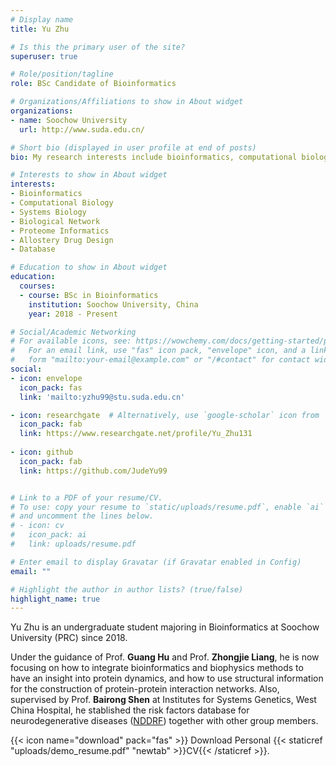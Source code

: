 ```yaml
---
# Display name
title: Yu Zhu

# Is this the primary user of the site?
superuser: true

# Role/position/tagline
role: BSc Candidate of Bioinformatics

# Organizations/Affiliations to show in About widget
organizations:
- name: Soochow University
  url: http://www.suda.edu.cn/

# Short bio (displayed in user profile at end of posts)
bio: My research interests include bioinformatics, computational biology and systems biology.

# Interests to show in About widget
interests:
- Bioinformatics
- Computational Biology
- Systems Biology
- Biological Network
- Proteome Informatics
- Allostery Drug Design
- Database

# Education to show in About widget
education:
  courses:
  - course: BSc in Bioinformatics
    institution: Soochow University, China
    year: 2018 - Present

# Social/Academic Networking
# For available icons, see: https://wowchemy.com/docs/getting-started/page-builder/#icons
#   For an email link, use "fas" icon pack, "envelope" icon, and a link in the
#   form "mailto:your-email@example.com" or "/#contact" for contact widget.
social:
- icon: envelope
  icon_pack: fas
  link: 'mailto:yzhu99@stu.suda.edu.cn'

- icon: researchgate  # Alternatively, use `google-scholar` icon from `ai` icon pack
  icon_pack: fab
  link: https://www.researchgate.net/profile/Yu_Zhu131
  
- icon: github
  icon_pack: fab
  link: https://github.com/JudeYu99


# Link to a PDF of your resume/CV.
# To use: copy your resume to `static/uploads/resume.pdf`, enable `ai` icons in `params.toml`, 
# and uncomment the lines below.
# - icon: cv
#   icon_pack: ai
#   link: uploads/resume.pdf

# Enter email to display Gravatar (if Gravatar enabled in Config)
email: ""

# Highlight the author in author lists? (true/false)
highlight_name: true
---
```


Yu Zhu is an undergraduate student majoring in Bioinformatics at Soochow University (PRC) since 2018. 

Under the guidance of Prof. **Guang Hu** and Prof. **Zhongjie Liang**, he is now focusing on how to integrate bioinformatics and biophysics methods to have an insight into protein dynamics, and how to use structural information for the construction of protein-protein interaction networks. Also, supervised by Prof. **Bairong Shen** at Institutes for Systems Genetics, West China Hospital, he stablished the risk factors database for neurodegenerative diseases ([NDDRF](http://sysbio.org.cn/NDDRF/index.html)) together with other group members.


{{< icon name="download" pack="fas" >}} Download Personal {{< staticref "uploads/demo_resume.pdf" "newtab" >}}CV{{< /staticref >}}.
